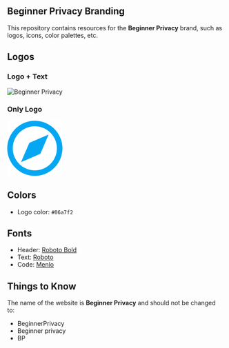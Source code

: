 ## Beginner Privacy Branding
This repository contains resources for the **Beginner Privacy** brand, such as logos, icons, color palettes, etc.

## Logos
### Logo + Text
<picture>
    <source media="(prefers-color-scheme: dark)" srcset="https://raw.githubusercontent.com/beginnerprivacy/brand/main/logos/svg/logo/beginner-privacy-logo-text-dark.svg">
    <img alt="Beginner Privacy" width="500px" src="https://raw.githubusercontent.com/beginnerprivacy/brand/main/logos/svg/logo/beginner-privacy-logo-text.svg">
</picture>

### Only Logo
<picture>
    <img alt="Beginner Privacy" width="128px" src="https://raw.githubusercontent.com/beginnerprivacy/brand/main/logos/svg/beginner-privacy-logo.svg">
</picture>

## Colors
- Logo color: `#06a7f2`

## Fonts
- Header: [Roboto Bold](/fonts/Roboto/Roboto-Bold.ttf)
- Text: [Roboto](/fonts/Roboto/)
- Code: [Menlo](/fonts/Menlo/)

## Things to Know
The name of the website is **Beginner Privacy** and should not be changed to:
- BeginnerPrivacy
- Beginner privacy
- BP